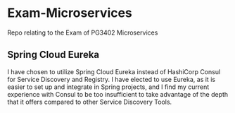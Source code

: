 # Exam-Microservices
Repo relating to the Exam of PG3402 Microservices

## Spring Cloud Eureka
I have chosen to utilize Spring Cloud Eureka instead of HashiCorp Consul for Service Discovery and Registry. I have elected to use Eureka, as it is easier to set up and integrate in Spring projects, and I find my current experience with Consul to be too insufficient to take advantage of the depth that it offers compared to other Service Discovery Tools.